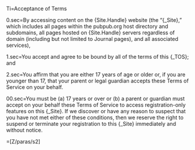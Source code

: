 Ti=Acceptance of Terms

0.sec=By accessing content on the {Site.Handle} website (the “{_Site},” which includes all pages within the pubpub.org host directory and subdomains, all pages hosted on {Site.Handle} servers regardless of domain (including but not limited to Journal pages), and all associated services),

1.sec=You accept and agree to be bound by all of the terms of this {_TOS}; and

2.sec=You affirm that you are either 17 years of age or older or, if you are younger than 17, that your parent or legal guardian accepts these Terms of Service on your behalf.

00.sec=You must be (a) 17 years or over or (b) a parent or guardian must accept on your behalf these Terms of Service to access registration-only features on this {_Site}. If we discover or have any reason to suspect that you have not met either of these conditions, then we reserve the right to suspend or terminate your registration to this {_Site} immediately and without notice.

=[Z/paras/s2]

